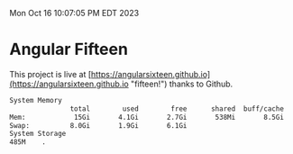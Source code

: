 Mon Oct 16 10:07:05 PM EDT 2023

# Angular Fifteen


This project is live at [https://angularsixteen.github.io](https://angularsixteen.github.io "fifteen!") thanks to Github.

```bash
System Memory
               total        used        free      shared  buff/cache   available
Mem:            15Gi       4.1Gi       2.7Gi       538Mi       8.5Gi        10Gi
Swap:          8.0Gi       1.9Gi       6.1Gi
System Storage
485M	.
